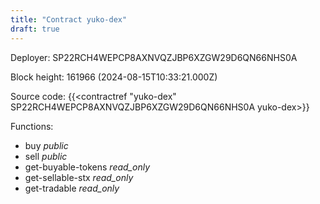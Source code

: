 ```yaml
---
title: "Contract yuko-dex"
draft: true
---
```

Deployer: SP22RCH4WEPCP8AXNVQZJBP6XZGW29D6QN66NHS0A


 



Block height: 161966 (2024-08-15T10:33:21.000Z)

Source code: {{<contractref "yuko-dex" SP22RCH4WEPCP8AXNVQZJBP6XZGW29D6QN66NHS0A yuko-dex>}}

Functions:

* buy _public_
* sell _public_
* get-buyable-tokens _read_only_
* get-sellable-stx _read_only_
* get-tradable _read_only_
